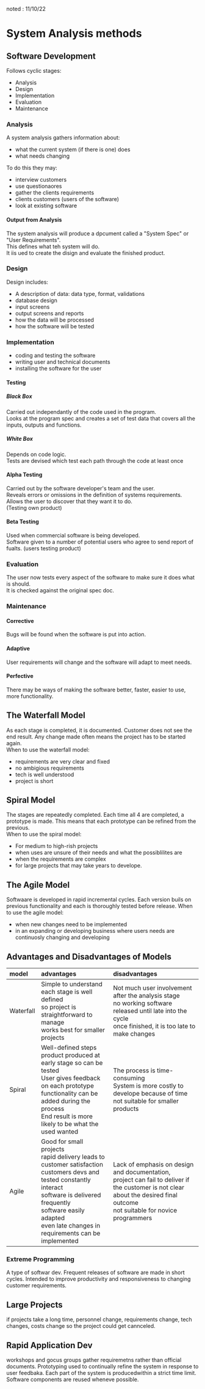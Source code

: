<head>
<meta charset="utf-8"/>
</head>

noted : 11/10/22

# System Analysis methods

## Software Development
Follows cyclic stages:
- Analysis
- Design
- Implementation
- Evaluation
- Maintenance

### Analysis
A system analysis gathers information about:
- what the current system (if there is one) does
- what needs changing

To do this they may:
- interview customers
- use questionaores
- gather the clients requirements
- clients customers (users of the software)
- look at existing software

#### Output from Analysis
The system analysis will produce a dpcument called a "System Spec" or "User Requirements".  
This defines what teh system will do.  
It iis ued to create the disign and evaluate the finished product.

### Design
Design includes:
- A description of data: data type, format, validations
- database design
- input screens
- output screens and reports
- how the data will be processed
- how the software will be tested

### Implementation
- coding and testing the software
- writing user and technical documents
- installing the software for the user

#### Testing
##### Black Box
Carried out independantly of the code used in the program.  
Looks at the program spec and creates a set of test data that covers all the inputs, outputs and functions.

##### White Box
Depends on code logic.  
Tests are devised which test each path through the code at least once

#### Alpha Testing
Carried out by the software developer's team and the user.  
Reveals errors or omissions in the definition of systems requirements.  
Allows the user to discover that they want it to do.  
(Testing own product)

#### Beta Testing
Used when commercial software is being developed.  
Software given to a number of potential users who agree to send report of fualts.
(users testing product)

### Evaluation
The user now tests every aspect of the software to make sure it does what is should.  
It is checked against the original spec doc.

### Maintenance
#### Corrective
Bugs will be found when the software is put into action.

#### Adaptive
User requirements will change and the software will adapt to meet needs.

#### Perfective
There may be ways of making the software better, faster, easier to use, more functionality.

## The Waterfall Model
As each stage is completed, it is documented. Customer does not see the end result. Any change made often means the project has to be started again.  
When to use the waterfall model:
- requirements are very clear and fixed
- no ambigious requirements
- tech is well understood
- project is short

## Spiral Model
The stages are repeatedly completed. Each time all 4 are completed, a prototype is made. This means that each prototype can be refined from the previous.  
When to use the spiral model:
- For medium to high-rish projects
- when uses are unsure of their needs and what the possiblilites are
- when the requirements are complex
- for large projects that may take years to develope.

## The Agile Model
Softwaare is developed in rapid incremental cycles. Each version buils on previous functionality and each is thoroughly tested before release.
When to use the agile model:
- when new changes need to be implemented
- in an expanding or developing business where users needs are continuosly changing and developing

## Advantages and Disadvantages of Models

|model|advantages|disadvantages|
|:----|:---------|:------------|
|Waterfall| Simple to understand<br>each stage is well defined<br>so project is straightforward to manage<br>works best for smaller projects| Not much user involvement after the analysis stage<br>no working software released until late into the cycle<br>once finished, it is too late to make changes|
|Spiral| Well-defined steps<br>product produced at early stage so can be tested<br>User gives feedback on each prototype<br>functionality can be added during the process<br>End result is more likely to be what the used wanted| The process is time-consuming<br>System is more costly to develope because of time<br>not suitable for smaller products|
|Agile| Good for small projects<br>rapid delivery leads to customer satisfaction<br>customers devs and tested constantly interact<br>software is delivered frequently<br>software easily adapted<br>even late changes in requirements can be implemented| Lack of emphasis on design and documentation,<br>project can fail to deliver if the customer is not clear about the desired final outcome<br>not suitable for novice programmers| 

### Extreme Programming
A type of softwar dev. Frequent releases of software are made in short cycles. Intended to improve productivity and responsiveness to changing customer requirements.

## Large Projects
if projects take a long time, personnel change, requirements change, tech changes, costs change so the project could get cannceled.

## Rapid Application Dev
workshops and gocus groups gather requiremetns rather than official documents. Prototyping used to continually refine the system in response to user feedbaka. Each part of the system is producedwithin a strict time limit. Software components are reused wheneve possible.